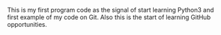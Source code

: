 This is my first program code as the signal of start learning Python3 and first example of my code on Git.
Also this is the start of learning GitHub opportunities.
